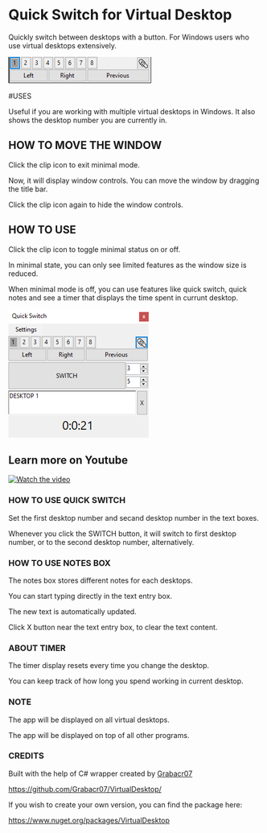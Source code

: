 # Quick Switch for Virtual Desktop
Quickly switch between desktops with a button. For Windows users who use virtual desktops extensively.

![Minimal Mode of Quick Switch Virtual Desktop](https://github.com/ananthananth/quick-switch-virtual-desktop/blob/main/img/qs2.png)

#USES

Useful if you are working with multiple virtual desktops in Windows.
It also shows the desktop number you are currently in.

## HOW TO MOVE THE WINDOW

Click the clip icon to exit minimal mode.

Now, it will display window controls. You can move the window by dragging the title bar.

Click the clip icon again to hide the window controls.

## HOW TO USE

Click the clip icon to toggle minimal status on or off.

In minimal state, you can only see limited features as the window size is reduced.

When minimal mode is off, you can use features like quick switch, quick notes and see a timer that displays the time spent in currunt desktop.

![Full Mode of Quick Switch Virtual Desktop](https://github.com/ananthananth/quick-switch-virtual-desktop/blob/main/img/qs1.png)

## Learn more on Youtube

[![Watch the video](https://img.youtube.com/vi/I4g_EtUJna4/hqdefault.jpg)](https://www.youtube.com/embed/I4g_EtUJna4)



### HOW TO USE QUICK SWITCH

Set the first desktop number and secand desktop number in the text boxes.

Whenever you click the SWITCH button, it will switch to first desktop number, or to the second desktop number, alternatively.

### HOW TO USE NOTES BOX

The notes box stores different notes for each desktops.

You can start typing directly in the text entry box. 

The new text is automatically updated.

Click X button near the text entry box, to clear the text content.

### ABOUT TIMER

The timer display resets every time you change the desktop.

You can keep track of how long you spend working in current desktop.

### NOTE

The app will be displayed on all virtual desktops.

The app will be displayed on top of all other programs.


### CREDITS

Built with the help of C# wrapper created by [Grabacr07](https://github.com/Grabacr07)

https://github.com/Grabacr07/VirtualDesktop/

If you wish to create your own version, you can find the package here:

https://www.nuget.org/packages/VirtualDesktop
